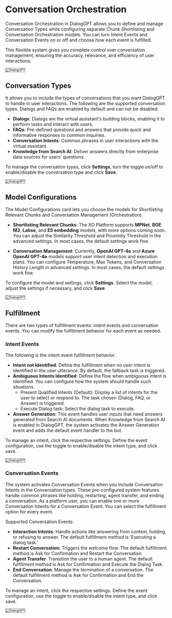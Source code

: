 # Conversation Orchestration

Conversation Orchestration in DialogGPT allows you to define and manage Conversation Types while configuring separate Chunk Shortlisting and Conversation Orchestration models. You can turn Intent Events and Conversation Events on or off and choose how each event is fulfilled.  

This flexible system gives you complete control over conversation management, ensuring the accuracy, relevance, and efficiency of user interactions.

<img src="../images/gpt4.png" alt="DialogGPT" title="" style="border: 1px solid gray; zoom:70%;"> 

## Conversation Types

It allows you to include the types of conversations that you want DialogGPT to handle in user interactions. The following are the supported conversation types. Dialogs and FAQs are enabled by default and can not be disabled.


* **Dialogs**: Dialogs are the virtual assistant's building blocks, enabling it to perform tasks and interact with users.
* **FAQs**: Pre-defined questions and answers that provide quick and informative responses to common inquiries.
* **Conversation Intents**: Common phrases in user interactions with the virtual assistant.
* **Knowledge from Search AI**: Deliver answers directly from enterprise data sources for users’ questions.

To manage the conversation types, click **Settings**, turn the toggle on/off to enable/disable the conversation type and click **Save**.

<img src="../images/gpt5.png" alt="DialogGPT" title="" style="border: 1px solid gray; zoom:70%;"> 


## Model Configurations

The Model Configurations card lets you choose the models for Shortlisting Relevant Chunks and Conversation Management (Orchestration).

* **Shortlisting Relevant Chunks**: 
The XO Platform supports **MPNet**, **BGE M3**, **Labse**, and **E5 embedding** models, with more options coming soon. You can adjust the Similarity Threshold and Proximity Threshold in the advanced settings. In most cases, the default settings work fine.

* **Conversation Management**: 
Currently, **OpenAI GPT-4o** and **Azure OpenAI GPT-4o** models support user intent detection and execution plans. You can configure Temperature, Max Tokens, and Conversation History Length in advanced settings. In most cases, the default settings work fine.

To configure the model and settings, click **Settings**. Select the model, adjust the settings if necessary, and click **Save**.

<img src="../images/gpt6.png" alt="DialogGPT" title="" style="border: 1px solid gray; zoom:70%;"> 


## Fulfillment

There are two types of fulfillment events: intent events and conversation events. You can modify the fulfillment behavior for each event as needed. 

### Intent Events

The following is the intent event fulfillment behavior.

* **Intent not Identified**: Define the fulfillment when no user intent is identified in the user utterance. By default, the fallback task is triggered.
* **Ambiguous Intents Identified**: Define the flow when ambiguous intent is identified. You can configure how the system should handle such situations.
    * Present Qualified Intents (Default): Display a list of intents for the user to select or respond to. The task chosen (Dialog, FAQ, or Answer) is triggered.
    * Execute Dialog task: Select the dialog task to execute.
* **Answer Generation**: This event handles user inputs that need answers generated from Search AI documents. When Knowledge from Search AI is enabled in DialogGPT, the system activates the Answer Generation event and adds the default event handler to the bot.

To manage an intent, click the respective settings. Define the event configuration, use the toggle to enable/disable the intent type, and click save.

<img src="../images/gpt7.png" alt="DialogGPT" title="" style="border: 1px solid gray; zoom:70%;"> 


### Conversation Events

The system activates Conversation Events when you include Conversation Intents in the Conversation types. These pre-configured system features handle common phrases like holding, restarting, agent transfer, and ending a conversation. As a platform user, you can enable one or more Conversation Intents for a Conversation Event. You can select the fulfillment option for every event.

Supported Conversation Events:



* **Interaction Intents**: Handle actions like answering from context, holding, or refusing to answer. The default fulfillment method is ‘Executing a dialog task.’ 
* **Restart Conversation**: Triggers the welcome flow. The default fulfillment method is Ask for Confirmation and Restart the Conversation.
* **Agent Transfer**: Transition the user to a human agent. The default fulfillment method is Ask for Confirmation and Execute the Dialog Task.
* **End Conversation**: Manage the termination of a conversation. The default fulfillment method is Ask for Confirmation and End the Conversation.

To manage an intent, click the respective settings. Define the event configuration, use the toggle to enable/disable the intent type, and click save.

<img src="../images/gpt8.png" alt="DialogGPT" title="" style="border: 1px solid gray; zoom:70%;"> 

